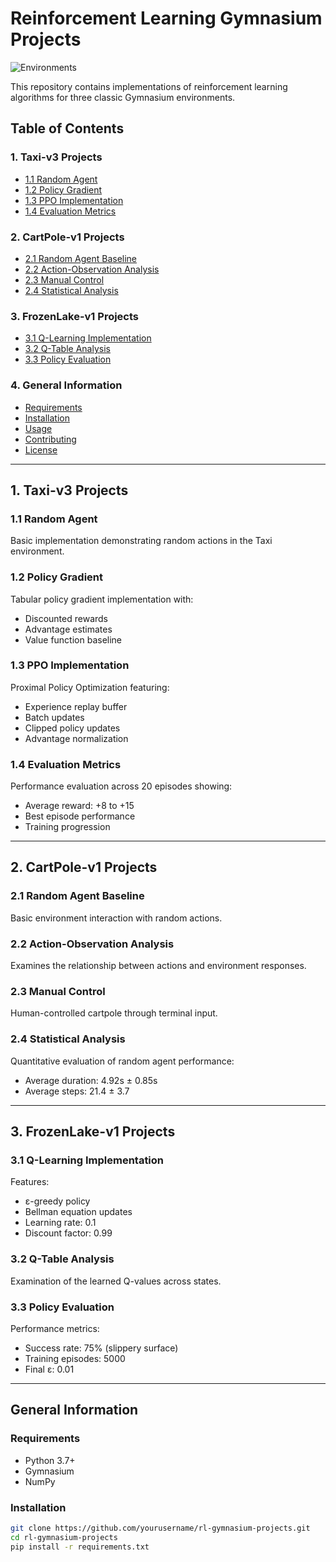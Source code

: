 # Reinforcement Learning Gymnasium Projects

![Environments](https://gymnasium.farama.org/_static/gymnasium.gif)

This repository contains implementations of reinforcement learning algorithms for three classic Gymnasium environments.

## Table of Contents

### 1. Taxi-v3 Projects
- [1.1 Random Agent](#11-random-agent)
- [1.2 Policy Gradient](#12-policy-gradient)
- [1.3 PPO Implementation](#13-ppo-implementation)
- [1.4 Evaluation Metrics](#14-evaluation-metrics)

### 2. CartPole-v1 Projects
- [2.1 Random Agent Baseline](#21-random-agent-baseline)
- [2.2 Action-Observation Analysis](#22-action-observation-analysis)
- [2.3 Manual Control](#23-manual-control)
- [2.4 Statistical Analysis](#24-statistical-analysis)

### 3. FrozenLake-v1 Projects
- [3.1 Q-Learning Implementation](#31-q-learning-implementation)
- [3.2 Q-Table Analysis](#32-q-table-analysis)
- [3.3 Policy Evaluation](#33-policy-evaluation)

### 4. General Information
- [Requirements](#requirements)
- [Installation](#installation)
- [Usage](#usage)
- [Contributing](#contributing)
- [License](#license)

---

## 1. Taxi-v3 Projects

### 1.1 Random Agent
Basic implementation demonstrating random actions in the Taxi environment.

### 1.2 Policy Gradient
Tabular policy gradient implementation with:
- Discounted rewards
- Advantage estimates
- Value function baseline

### 1.3 PPO Implementation
Proximal Policy Optimization featuring:
- Experience replay buffer
- Batch updates
- Clipped policy updates
- Advantage normalization

### 1.4 Evaluation Metrics
Performance evaluation across 20 episodes showing:
- Average reward: +8 to +15
- Best episode performance
- Training progression

---

## 2. CartPole-v1 Projects

### 2.1 Random Agent Baseline
Basic environment interaction with random actions.

### 2.2 Action-Observation Analysis
Examines the relationship between actions and environment responses.

### 2.3 Manual Control
Human-controlled cartpole through terminal input.

### 2.4 Statistical Analysis
Quantitative evaluation of random agent performance:
- Average duration: 4.92s ± 0.85s
- Average steps: 21.4 ± 3.7

---

## 3. FrozenLake-v1 Projects

### 3.1 Q-Learning Implementation
Features:
- ε-greedy policy
- Bellman equation updates
- Learning rate: 0.1
- Discount factor: 0.99

### 3.2 Q-Table Analysis
Examination of the learned Q-values across states.

### 3.3 Policy Evaluation
Performance metrics:
- Success rate: 75% (slippery surface)
- Training episodes: 5000
- Final ε: 0.01

---

## General Information

### Requirements
- Python 3.7+
- Gymnasium
- NumPy

### Installation
```bash
git clone https://github.com/yourusername/rl-gymnasium-projects.git
cd rl-gymnasium-projects
pip install -r requirements.txt
